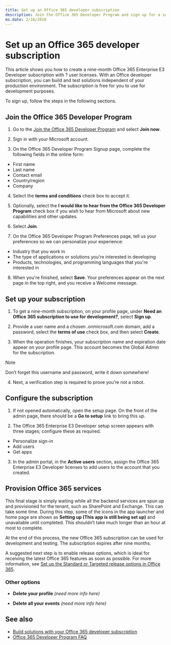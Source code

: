 ```yaml
---
title: Set up an Office 365 developer subscription
description: Join the Office 365 Developer Program and sign up for a subscription that you can use to build and test solutions independent of your production environment.
ms.date: 2/16/2018
---
```



# Set up an Office 365 developer subscription 

This article shows you how to create a nine-month Office 365 Enterprise E3 Developer subscription with ? user licenses. With an Office developer subscription, you can build and test solutions independent of your production environment. The subscription is free for you to use for development purposes.  

To sign up, follow the steps in the following sections.

## Join the Office 365 Developer Program

1. Go to the [Join the Office 365 Developer Program](https://aka.ms/devprogram) and select **Join now**.

2. Sign in with your Microsoft account.

3. On the Office 365 Developer Program Signup page, complete the following fields in the online form:
  - First name
  - Last name
  - Contact email
  - Country/region
  - Company

4. Select the **terms and conditions** check box to accept it.

5. Optionally, select the **I would like to hear from the Office 365 Developer Program** check box if you wish to hear from Microsoft about new capabilities and other updates. 

6. Select **Join**.

7. On the Office 365 Developer Program Preferences page, tell us your preferences so we can personalize your experience: 
  - Industry that you work in
  - The type of applications or solutions you're interested in developing
  - Products, technologies, and programming languages that you're interested in

8. When you're finished, select **Save**. Your preferences appear on the next page in the top right, and you receive a Welcome message.

## Set up your subscription

1. To get a nine-month subscription, on your profile page, under **Need an Office 365 subscription to use for development?**, select **Sign up**.

2. Provide a user name and a chosen .onmicrosoft.com domain, add a password, select the **terms of use** check box, and then select **Create**. <!--Is this a new user name and password for the subscription that's different from their MSA or Azure AD info? If so, we need more information in the UI about how to fill out these fields, or we can add it to this documentation.-->

3. When the operation finishes, your subscription name and expiration date appear on your profile page. This account becomes the Global Admin for the subscription.

  > [!NOTE] 
  > Don’t forget this username and password, write it down somewhere!

4. Next, a verification step is required to prove you’re not a robot. <!--I got this from the wiki; will we be doing this? And if so, does it come between steps 2 and 3, which I would expect, or after step 3?-->

<!--I copied the following sections from the wiki page and am not sure what the new experience will be. -->
## Configure the subscription 

1. If not opened automatically, open the setup page.  On the front of the admin page, there should be a **Go to setup** link to bring this up.   

2. The Office 365 Enterprise E3 Developer setup screen appears with three stages; configure these as required. 
  - Personalize sign-in 
  - Add users 
  - Get apps 

3. In the admin portal, in the **Active users** section, assign the Office 365 Enterprise E3 Developer licenses to add users to the account that you created. 

## Provision Office 365 services

This final stage is simply waiting while all the backend services are spun up and provisioned for the tenant, such as SharePoint and Exchange.  This can take some time. During this step, some of the icons in the app launcher and home page are shown as **Setting up (This app is still being set up)** and unavailable until completed. This shouldn’t take much longer than an hour at most to complete.

At the end of this process, the new Office 365 subscription can be used for development and testing. The subscription expires after nine months.

A suggested next step is to enable release options, which is ideal for receiving the latest Office 365 features as soon as possible. For more information, see [Set up the Standard or Targeted release options in Office 365](https://support.office.com/en-us/article/set-up-the-standard-or-targeted-release-options-in-office-365-3b3adfa4-1777-4ff0-b606-fb8732101f47?ui=en-US&rs=en-US&ad=US).

### Other options

- **Delete your profile** *(need more info here)*

- **Delete all your events** *(need more info here)*

<!-- ## Linda's Notes 

...from current way of doing things -- not sure if these still apply. Also some notes from David's content plan. 
Save what applies, delete what doesn't.

### Info we give out to current customers when we send their promo codes:
- You must use InPrivate browsing to redeem the code. 
- This offer is a developer sandbox offer, and is not compatible with any other offers.  For example, you cannot have a paid E5 offer, Visio offer, and this offer all-in-one. 
- The limit is one subscription per lifetime; that is, contoso.com can only sign up for this offer once.  You can request another subscription to create a second subscription with contoso2.onmicrosoft.com. 
- These promo codes may not be used to extend a currently existing offer, paid or otherwise.  As in #3, you must request and create a net new tenant at this time.

### Get started with the Office 365 developer subscription 

- Get a subscription (basically will point to previous topic) 
- Access your Azure subscription (you get this as part of the developer subscription, but not everyone knows how to get to it via the Azure portal) 
- Configure your subscription 
  - Question: some topics I've found include getting an Azure subscription. Is this needed? 
  - Add users in Office 365 (this will just be a link out) 
  - Leverage the Office 365 CLI tool to change settings (be clear on the what you can do, follow up with Vesa.) (this is also a link out) 

### Next steps (Choose your journey) (intro to next section) 

- Add Sample data by using the Graph Explorer (need more info) 
- Create app catalog (sharepoint) link to sp topic 
- Create developer site (sharepoint) link to sp topic 
- Add ScriptLab to all clients to the subscription to enable Office add-ins (need more info) 
- Enable Teams Development and Sideloading (need more info) 
- Your O365 subscription IS an Azure subscription. So we need a document that explains how to access it on the Azure portal.

### Documentation requests for Wave 1 (from slide deck)

- Overview of Developer Program​
- Acquire a subscription options  [Dev Subscription | Visual Studio | Paid $99 offer | Microsoft Partner Network Benefits (MPN IUR)]​
- Customize your development subscription for your use.​
- [Add users in Office 365](https://support.office.com/en-us/article/add-users-individually-or-in-bulk-to-office-365-admin-help-1970f7d6-03b5-442f-b385-5880b9c256ec) ​
- [Leverage the Office 365 CLI tool to change settings​](https://dev.office.com/blogs/announcing-office-365-cli-for-managing-your-office-365-subscription-on-any-platform)   to be clear on the what you can do. Follow up with Vesa.​
- Add Sample data by using the Graph Explorer​
- Add ScriptLab to all clients to the subscription to enable Office add-ins​
- Enable Teams Development and Sideloading​
- Need help?​
- Have questions on how to get started building? Dev.office.com/support​
- Subscription issue? ->  FAQ / Trouble shooting guide  ​
- Privacy and terms of use​
- Program terms of use ​
- Dev subscription license agreement [Suzanna]-->


## See also

- [Build solutions with your Office 365 developer subscription](office-365-dev-subscription-options.md)
- [Office 365 Developer Program FAQ](office-365-dev-program-faq.md) 
